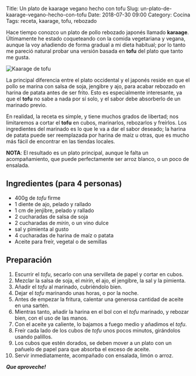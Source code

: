 Title: Un plato de kaarage vegano hecho con tofu
Slug: un-plato-de-kaarage-vegano-hecho-con-tofu
Date: 2018-07-30 09:00
Category: Cocina
Tags: receta, kaarage, tofu, rebozado



Hace tiempo conozco un plato de pollo rebozado japonés llamado **karaage**. Últimamente he estado coqueteando con la comida vegetariana y vegana, aunque la voy añadiendo de forma gradual a mi dieta habitual; por lo tanto me pareció natural probar una versión basada en **tofu** del plato que tanto me gusta.

![Kaarage de tofu]({filename}/images/tofu-kaarage.jpg)

La principal diferencia entre el plato occidental y el japonés reside en que el pollo se marina con salsa de soja, jengibre y ajo, para acabar rebozado en harina de patata antes de ser frito. Esto es especialmente interesante, ya que el **tofu** no sabe a nada por sí solo, y el sabor debe absorberlo de un marinado previo.

En realidad, la receta es simple, y tiene muchos grados de libertad; nos limitaremos a cortar el **tofu** en cubos, marinarlos, rebozarlos y freírlos. Los ingredientes del marinado es lo que le va a dar el sabor deseado; la harina de patata puede ser reemplazada por harina de maíz u otras, que es mucho más fácil de encontrar en las tiendas locales.

**NOTA**: El resultado es un plato principal, aunque le falta un acompañamiento, que puede perfectamente ser arroz blanco, o un poco de ensalada.

## Ingredientes (para 4 personas)

* 400g de *tofu* firme
* 1 diente de ajo, pelado y rallado
* 1 cm de jenjibre, pelado y rallado
* 2 cucharadas de salsa de soja
* 2 cucharadas de *mirin*, o un vino dulce
* sal y pimienta al gusto
* 4 cucharadas de harina de maíz o patata
* Aceite para freír, vegetal o de semillas

## Preparación

1. Escurrir el *tofu*, secarlo con una servilleta de papel y cortar en cubos.
2. Mezclar la salsa de soja, el *mirin*, el ajo, el jengibre, la sal y la pimienta.
3. Añadir el *tofu* al marinado, cubriéndolo bien.
4. Dejar el *tofu* marinando unas horas, o por la noche.
5. Antes de empezar la fritura, calentar una generosa cantidad de aceite en una sartén.
6. Mientras tanto, añadir la harina en el bol con el *tofu* marinado, y rebozar bien, con el uso de las manos.
7. Con el aceite ya caliente, lo bajamos a fuego medio y añadimos el *tofu*.
8. Freír cada lado de los cubos de *tofu* unos pocos minutos, girándolos usando palillos.
9. Los cubos que estén dorados, se deben mover a un plato con un pañuelo de papel para que absorba el exceso de aceite.
10. Servir inmediatamente, acompañado con ensalada, limón o arroz.

***Que aproveche!***
